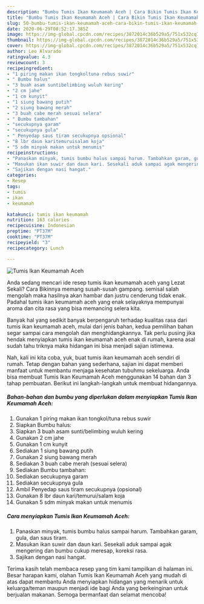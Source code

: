 ```yaml
---
description: "Bumbu Tumis Ikan Keumamah Aceh | Cara Bikin Tumis Ikan Keumamah Aceh Yang Bisa Manjain Lidah"
title: "Bumbu Tumis Ikan Keumamah Aceh | Cara Bikin Tumis Ikan Keumamah Aceh Yang Bisa Manjain Lidah"
slug: 50-bumbu-tumis-ikan-keumamah-aceh-cara-bikin-tumis-ikan-keumamah-aceh-yang-bisa-manjain-lidah
date: 2020-06-29T08:52:17.385Z
image: https://img-global.cpcdn.com/recipes/3872014c36b529a5/751x532cq70/tumis-ikan-keumamah-aceh-foto-resep-utama.jpg
thumbnail: https://img-global.cpcdn.com/recipes/3872014c36b529a5/751x532cq70/tumis-ikan-keumamah-aceh-foto-resep-utama.jpg
cover: https://img-global.cpcdn.com/recipes/3872014c36b529a5/751x532cq70/tumis-ikan-keumamah-aceh-foto-resep-utama.jpg
author: Leo Alvarado
ratingvalue: 4.3
reviewcount: 3
recipeingredient:
- "1 piring makan ikan tongkoltuna rebus suwir"
- " Bumbu halus"
- "3 buah asam suntibelimbing wuluh kering"
- "2 cm jahe"
- "1 cm kunyit"
- "1 siung bawang putih"
- "2 siung bawang merah"
- "3 buah cabe merah sesuai selera"
- " Bumbu tambahan"
- "secukupnya garam"
- "secukupnya gula"
- " Penyedap saus tiram secukupnya opsional"
- "8 lbr daun karitemuruisalam koja"
- "5 sdm minyak makan untuk menumis"
recipeinstructions:
- "Panaskan minyak, tumis bumbu halus sampai harum. Tambahkan garam, gula, dan saus tiram."
- "Masukan ikan suwir dan daun kari. Sesekali aduk sampai agak mengering dan bumbu cukup meresap, koreksi rasa."
- "Sajikan dengan nasi hangat."
categories:
- Resep
tags:
- tumis
- ikan
- keumamah

katakunci: tumis ikan keumamah 
nutrition: 163 calories
recipecuisine: Indonesian
preptime: "PT37M"
cooktime: "PT37M"
recipeyield: "3"
recipecategory: Lunch

---
```



![Tumis Ikan Keumamah Aceh](https://img-global.cpcdn.com/recipes/3872014c36b529a5/751x532cq70/tumis-ikan-keumamah-aceh-foto-resep-utama.jpg)

Anda sedang mencari ide resep tumis ikan keumamah aceh yang Lezat Sekali? Cara Bikinnya memang susah-susah gampang. semisal salah mengolah maka hasilnya akan hambar dan justru cenderung tidak enak. Padahal tumis ikan keumamah aceh yang enak selayaknya mempunyai aroma dan cita rasa yang bisa memancing selera kita.



Banyak hal yang sedikit banyak berpengaruh terhadap kualitas rasa dari tumis ikan keumamah aceh, mulai dari jenis bahan, kedua pemilihan bahan segar sampai cara mengolah dan menghidangkannya. Tak perlu pusing jika hendak menyiapkan tumis ikan keumamah aceh enak di rumah, karena asal sudah tahu triknya maka hidangan ini bisa menjadi sajian istimewa.


Nah, kali ini kita coba, yuk, buat tumis ikan keumamah aceh sendiri di rumah. Tetap dengan bahan yang sederhana, sajian ini dapat memberi manfaat untuk membantu menjaga kesehatan tubuhmu sekeluarga. Anda bisa membuat Tumis Ikan Keumamah Aceh menggunakan 14 bahan dan 3 tahap pembuatan. Berikut ini langkah-langkah untuk membuat hidangannya.

<!--inarticleads1-->

##### Bahan-bahan dan bumbu yang diperlukan dalam menyiapkan Tumis Ikan Keumamah Aceh:

1. Gunakan 1 piring makan ikan tongkol/tuna rebus suwir
1. Siapkan  Bumbu halus:
1. Siapkan 3 buah asam sunti/belimbing wuluh kering
1. Gunakan 2 cm jahe
1. Gunakan 1 cm kunyit
1. Sediakan 1 siung bawang putih
1. Gunakan 2 siung bawang merah
1. Sediakan 3 buah cabe merah (sesuai selera)
1. Sediakan  Bumbu tambahan:
1. Sediakan secukupnya garam
1. Sediakan secukupnya gula
1. Ambil  Penyedap saus tiram secukupnya (opsional)
1. Gunakan 8 lbr daun kari/temurui/salam koja
1. Gunakan 5 sdm minyak makan untuk menumis




<!--inarticleads2-->

##### Cara menyiapkan Tumis Ikan Keumamah Aceh:

1. Panaskan minyak, tumis bumbu halus sampai harum. Tambahkan garam, gula, dan saus tiram.
1. Masukan ikan suwir dan daun kari. Sesekali aduk sampai agak mengering dan bumbu cukup meresap, koreksi rasa.
1. Sajikan dengan nasi hangat.




Terima kasih telah membaca resep yang tim kami tampilkan di halaman ini. Besar harapan kami, olahan Tumis Ikan Keumamah Aceh yang mudah di atas dapat membantu Anda menyiapkan hidangan yang menarik untuk keluarga/teman maupun menjadi ide bagi Anda yang berkeinginan untuk berjualan makanan. Semoga bermanfaat dan selamat mencoba!
